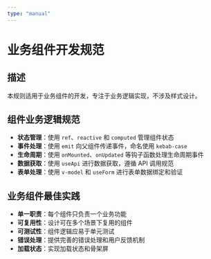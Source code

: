 ```yaml
---
type: "manual"
---
```


# 业务组件开发规范

## 描述
本规则适用于业务组件的开发，专注于业务逻辑实现，不涉及样式设计。

## 组件业务逻辑规范
- **状态管理**：使用 `ref`、`reactive` 和 `computed` 管理组件状态
- **事件处理**：使用 `emit` 向父组件传递事件，命名使用 `kebab-case`
- **生命周期**：使用 `onMounted`、`onUpdated` 等钩子函数处理生命周期事件
- **数据获取**：使用 `useApi` 进行数据获取，遵循 API 调用规范
- **表单处理**：使用 `v-model` 和 `useForm` 进行表单数据绑定和验证

## 业务组件最佳实践
- **单一职责**：每个组件只负责一个业务功能
- **可复用性**：设计可在多个场景下复用的组件
- **可测试性**：组件逻辑应易于单元测试
- **错误处理**：提供完善的错误处理和用户反馈机制
- **加载状态**：实现加载状态和骨架屏